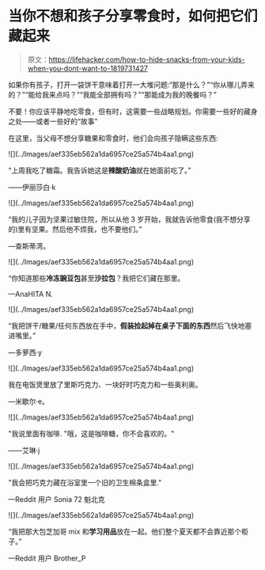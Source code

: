 # 当你不想和孩子分享零食时，如何把它们藏起来

> 原文：<https://lifehacker.com/how-to-hide-snacks-from-your-kids-when-you-dont-want-to-1819731427>

如果你有孩子，打开一袋饼干意味着打开一大堆问题:“那是什么？”“你从哪儿弄来的？”“能给我来点吗？”“我能全部拥有吗？”“那能成为我的晚餐吗？”



不要！你应该平静地吃零食，但有时，这需要一些战略规划。你需要一些好的藏身之处——或者一些好的“故事”

在这里，当父母不想分享糖果和零食时，他们会向孩子隐瞒这些东西:

<section class="q35npn-0 MZtuu">![](../Images/aef335eb562a1da6957ce25a574b4aa1.png)

“上周我吃了糖霜。我告诉她这是**辣酸奶油**就在她面前吃了。”

——伊丽莎白·k

</section>

<section class="q35npn-0 MZtuu">![](../Images/aef335eb562a1da6957ce25a574b4aa1.png)

“我的儿子因为坚果过敏住院，所以从他 3 岁开始，我就告诉他零食(我不想分享的)里有坚果。然后他不烦我，也不要他们。”

—查斯蒂湾。

</section>

<section class="q35npn-0 MZtuu">![](../Images/aef335eb562a1da6957ce25a574b4aa1.png)

“你知道那些**冷冻豌豆包**甚至**沙拉包**？我把它们藏在那里。

—AnaHITA N.

</section>

<section class="q35npn-0 MZtuu">![](../Images/aef335eb562a1da6957ce25a574b4aa1.png)

“我把饼干/糖果/任何东西放在手中，**假装捡起掉在桌子下面的东西**然后飞快地塞进嘴里。”

—多萝西·y

</section>

<section class="q35npn-0 MZtuu">![](../Images/aef335eb562a1da6957ce25a574b4aa1.png)

我在电饭煲里放了里斯巧克力、一块好时巧克力和一些奥利奥。

—米歇尔·e。

</section>

<section class="q35npn-0 MZtuu">![](../Images/aef335eb562a1da6957ce25a574b4aa1.png)

"我说里面有咖啡. "哦，这是咖啡糖，你不会喜欢的。"

——艾琳·j

</section>

<section class="q35npn-0 MZtuu">![](../Images/aef335eb562a1da6957ce25a574b4aa1.png)

"我会把巧克力藏在浴室里一个旧的卫生棉条盒里."

—Reddit 用户 Sonia 72 魁北克

</section>

<section class="q35npn-0 MZtuu">![](../Images/aef335eb562a1da6957ce25a574b4aa1.png)

“我把那大包芝加哥 mix 和**学习用品**放在一起。他们整个夏天都不会靠近那个柜子。”

—Reddit 用户 Brother_P

</section>